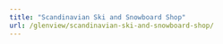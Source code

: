 ```yaml
---
title: "Scandinavian Ski and Snowboard Shop"
url: /glenview/scandinavian-ski-and-snowboard-shop/
---
```

